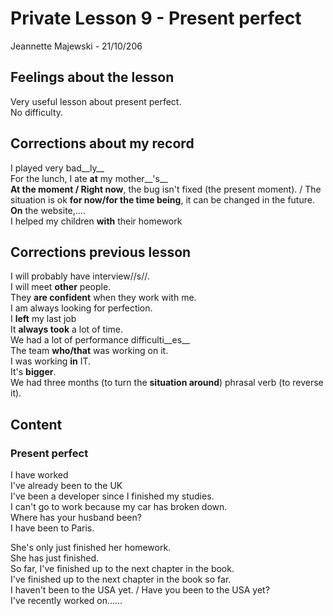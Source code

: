 # Private Lesson 9 - Present perfect
Jeannette Majewski - 21/10/206

## Feelings about the lesson
Very useful lesson about present perfect.  
No difficulty.


## Corrections about my record
I played very bad__ly__  
For the lunch, I ate __at__ my mother__'s__  
__At the moment / Right now__, the bug isn't fixed (the present moment). / The situation is ok __for now/for the time being__, it can be changed in the future.  
__On__ the website,....  
I helped my children __with__ their homework


## Corrections previous lesson
I will probably have interview//s//.  
I will meet __other__ people.  
They __are confident__ when they work with me.  
I am always looking for perfection.  
I __left__ my last job  
It __always took__ a lot of time.  
We had a lot of performance difficulti__es__  
The team __who/that__ was working on it.  
I was working __in__ IT.  
It's __bigger__.  
We had three months (to turn the __situation around__) phrasal verb (to reverse it).


## Content

### Present perfect
I have worked  
I've already been to the UK  
I've been a developer since I finished my studies.  
I can't go to work because my car has broken down.  
Where has your husband been?  
I have been to Paris.  
  
She's only just finished her homework.  
She has just finished.  
So far, I've finished up to the next chapter in the book.  
I've finished up to the next chapter in the book so far.  
I haven't been to the USA yet. / Have you been to the USA yet?  
I've recently worked on......

<img :src="$withBase('/pl9.png')" alt="" />